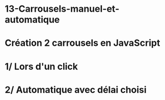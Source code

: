 # 13-Carrousels-manuel-et-automatique
# Création 2 carrousels en JavaScript
# 1/ Lors d'un click
# 2/ Automatique avec délai choisi
